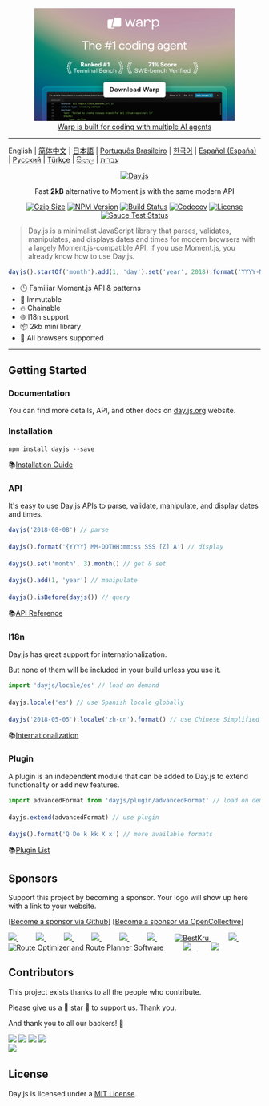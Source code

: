 <div align="center">
	<a href="https://go.warp.dev/dayjs" target="_blank">
		<img alt="Warp sponsorship" width="400" src="https://github.com/warpdotdev/brand-assets/blob/main/Github/Sponsor/Warp-Github-LG-02.png">
		<br>
		<h>Warp is built for coding with multiple AI agents</b>
	</a>
</div>

---   

English | [简体中文](./docs/zh-cn/README.zh-CN.md) | [日本語](./docs/ja/README-ja.md) | [Português Brasileiro](./docs/pt-br/README-pt-br.md) | [한국어](./docs/ko/README-ko.md) | [Español (España)](./docs/es-es/README-es-es.md) | [Русский](./docs/ru/README-ru.md) | [Türkçe](./docs/tr/README-tr.md) | [සිංහල](./docs/si/README-si.md) | [עברית](./docs/he/README-he.md)

<p align="center"><a href="https://day.js.org/" target="_blank" rel="noopener noreferrer"><img width="550"
                                                                             src="https://user-images.githubusercontent.com/17680888/39081119-3057bbe2-456e-11e8-862c-646133ad4b43.png"
                                                                             alt="Day.js" /></a></p>
<p align="center">Fast <b>2kB</b> alternative to Moment.js with the same modern API</p>
<p align="center">
    <a href="https://bundlephobia.com/package/dayjs"><img
            src="https://img.shields.io/bundlephobia/minzip/dayjs?style=flat-square&color=%2345cc11"
            alt="Gzip Size"></a>
    <a href="https://www.npmjs.com/package/dayjs"><img src="https://img.shields.io/npm/v/dayjs.svg?style=flat-square&colorB=51C838"
                                                       alt="NPM Version"></a>
    <a href="https://github.com/iamkun/dayjs/actions/workflows/check.yml"><img
            src="https://img.shields.io/github/actions/workflow/status/iamkun/dayjs/check.yml?style=flat-square" alt="Build Status"></a>
    <a href="https://codecov.io/gh/iamkun/dayjs"><img
            src="https://img.shields.io/codecov/c/github/iamkun/dayjs/master.svg?style=flat-square" alt="Codecov"></a>
    <a href="https://github.com/iamkun/dayjs/blob/master/LICENSE"><img
            src="https://img.shields.io/badge/license-MIT-brightgreen.svg?style=flat-square" alt="License"></a>
    <br>
    <a href="https://saucelabs.com/u/dayjs">
        <img width="750" src="https://user-images.githubusercontent.com/17680888/40040137-8e3323a6-584b-11e8-9dba-bbe577ee8a7b.png" alt="Sauce Test Status">
    </a>
</p>

> Day.js is a minimalist JavaScript library that parses, validates, manipulates, and displays dates and times for modern browsers with a largely Moment.js-compatible API. If you use Moment.js, you already know how to use Day.js.

```js
dayjs().startOf('month').add(1, 'day').set('year', 2018).format('YYYY-MM-DD HH:mm:ss');
```

* 🕒 Familiar Moment.js API & patterns
* 💪 Immutable
* 🔥 Chainable
* 🌐 I18n support
* 📦 2kb mini library
* 👫 All browsers supported

---

## Getting Started

### Documentation

You can find more details, API, and other docs on [day.js.org](https://day.js.org/) website.

### Installation

```console
npm install dayjs --save
```

📚[Installation Guide](https://day.js.org/docs/en/installation/installation)

### API

It's easy to use Day.js APIs to parse, validate, manipulate, and display dates and times.

```javascript
dayjs('2018-08-08') // parse

dayjs().format('{YYYY} MM-DDTHH:mm:ss SSS [Z] A') // display

dayjs().set('month', 3).month() // get & set

dayjs().add(1, 'year') // manipulate

dayjs().isBefore(dayjs()) // query
```

📚[API Reference](https://day.js.org/docs/en/parse/parse)

### I18n

Day.js has great support for internationalization.

But none of them will be included in your build unless you use it.

```javascript
import 'dayjs/locale/es' // load on demand

dayjs.locale('es') // use Spanish locale globally

dayjs('2018-05-05').locale('zh-cn').format() // use Chinese Simplified locale in a specific instance
```

📚[Internationalization](https://day.js.org/docs/en/i18n/i18n)

### Plugin

A plugin is an independent module that can be added to Day.js to extend functionality or add new features.

```javascript
import advancedFormat from 'dayjs/plugin/advancedFormat' // load on demand

dayjs.extend(advancedFormat) // use plugin

dayjs().format('Q Do k kk X x') // more available formats
```

📚[Plugin List](https://day.js.org/docs/en/plugin/plugin)

## Sponsors

Support this project by becoming a sponsor. Your logo will show up here with a link to your website.

[[Become a sponsor via Github](https://github.com/sponsors/iamkun/)] [[Become a sponsor via OpenCollective](https://opencollective.com/dayjs#sponsor)]

<a href="https://toyokumo.co.jp" target="_blank">
  <img width="70" src="https://user-images.githubusercontent.com/17680888/197092231-2367b5eb-1e43-467e-a311-23f7cd97b086.png">
</a>
&nbsp;&nbsp;&nbsp;&nbsp;&nbsp;&nbsp;&nbsp;&nbsp;
<a href="https://github.com/ken-swyfft" target="_blank">
  <img width="70" src="https://avatars.githubusercontent.com/u/65305317?v=4">
</a>
&nbsp;&nbsp;&nbsp;&nbsp;&nbsp;&nbsp;&nbsp;&nbsp;
<a href="https://opencollective.com/sight-sound" target="_blank">
  <img width="70" src="https://images.opencollective.com/sight-sound/54f7220/logo/256.png?height=256">
</a>
&nbsp;&nbsp;&nbsp;&nbsp;&nbsp;&nbsp;&nbsp;&nbsp;
<a href="https://opencollective.com/filerev" target="_blank">
  <img width="70" src="https://images.opencollective.com/filerev/93a8f05/logo/256.png?height=256" />
</a>
&nbsp;&nbsp;&nbsp;&nbsp;&nbsp;&nbsp;&nbsp;&nbsp;
<a href="https://github.com/radioplusexperts" target="_blank">
  <img width="70" src="https://avatars.githubusercontent.com/u/188567998?v=4">
</a>
&nbsp;&nbsp;&nbsp;&nbsp;&nbsp;&nbsp;&nbsp;&nbsp;
<a href="https://github.com/storyblok" target="_blank">
  <img width="70" src="https://avatars.githubusercontent.com/u/13880908?s=200&v=4">
</a>
&nbsp;&nbsp;&nbsp;&nbsp;&nbsp;&nbsp;&nbsp;&nbsp;
<a href="https://bestkru.com/" target="_blank">
  <img width="70" src="https://avatars.githubusercontent.com/u/159320286" alt="BestKru">
</a>
&nbsp;&nbsp;&nbsp;&nbsp;&nbsp;&nbsp;&nbsp;&nbsp;
<a href="https://handsontable.com/docs/react-data-grid/?utm_source=Dayjs_GH&utm_medium=sponsorship&utm_campaign=library_sponsorship" target="_blank">
  <img width="70" src="https://github.com/user-attachments/assets/426c3476-dc34-44d1-a904-ed58dbd20dd6">
</a>
&nbsp;&nbsp;&nbsp;&nbsp;&nbsp;&nbsp;&nbsp;&nbsp;
<a href="https://route4me.com/" target="_blank">
  <img width="70" src="https://github.com/user-attachments/assets/3fbc86c5-98a9-49c2-beae-1969026fcd76" alt="Route Optimizer and Route Planner Software">
</a>
&nbsp;&nbsp;&nbsp;&nbsp;&nbsp;&nbsp;&nbsp;&nbsp;
<a href="https://github.com/Nftsworld007" target="_blank">
  <img width="70" src="https://avatars.githubusercontent.com/u/133202490">
</a>
&nbsp;&nbsp;&nbsp;&nbsp;&nbsp;&nbsp;&nbsp;&nbsp;
<a href="https://github.com/sentdm" target="_blank">
  <img width="70" src="https://avatars.githubusercontent.com/u/153308555?s=200&v=4">
</a>


## Contributors

This project exists thanks to all the people who contribute.

Please give us a 💖 star 💖 to support us. Thank you.

And thank you to all our backers! 🙏

<a href="https://opencollective.com/dayjs/backer/0/website?requireActive=false" target="_blank"><img width="35" src="https://opencollective.com/dayjs/backer/0/avatar.svg?requireActive=false"></a>
<a href="https://opencollective.com/dayjs/backer/1/website?requireActive=false" target="_blank"><img width="35" src="https://opencollective.com/dayjs/backer/1/avatar.svg?requireActive=false"></a>
<a href="https://opencollective.com/dayjs/backer/2/website?requireActive=false" target="_blank"><img width="35" src="https://opencollective.com/dayjs/backer/2/avatar.svg?requireActive=false"></a>
<a href="https://opencollective.com/dayjs/backer/3/website?requireActive=false" target="_blank"><img width="35" src="https://opencollective.com/dayjs/backer/3/avatar.svg?requireActive=false"></a>
<br />
<a href="https://opencollective.com/dayjs#backers" target="_blank"><img src="https://opencollective.com/dayjs/contributors.svg?width=890" /></a>

## License

Day.js is licensed under a [MIT License](./LICENSE).
